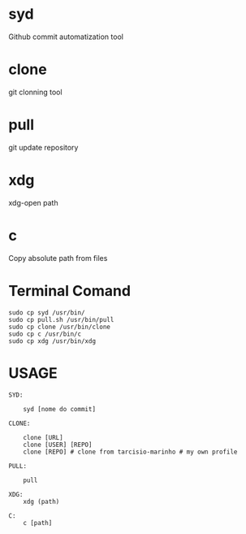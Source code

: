 
# syd
Github commit automatization tool

# clone

git clonning tool

# pull

git update repository

# xdg

xdg-open path

# c

Copy absolute path from files


# Terminal Comand

    sudo cp syd /usr/bin/
    sudo cp pull.sh /usr/bin/pull
    sudo cp clone /usr/bin/clone
    sudo cp c /usr/bin/c
    sudo cp xdg /usr/bin/xdg

# USAGE

    SYD:
        
        syd [nome do commit]
    
    CLONE:
        
        clone [URL]
        clone [USER] [REPO]
        clone [REPO] # clone from tarcisio-marinho # my own profile

    PULL:

        pull

    XDG:
        xdg (path)
    
    C:
        c [path]